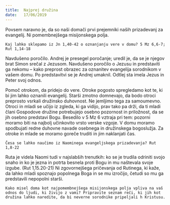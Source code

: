 ```yaml
---
title:  Najprej družina
date:   17/06/2019
---
```


Povsem naravno je, da so naši domači prvi prejemniki naših prizadevanj za evangelij. Ni pomembnejšega misijonskega polja.

`Kaj lahko sklepamo iz Jn 1,40-42 o oznanjanju vere v domu? 5 Mz 6,6-7; Rut 1,14-18`

Navdušeno poročilo. Andrej je presegel poročanje; uredil je, da se je njegov brat Simon srečal z Jezusom. Navdušeno poročilo o Jezusu in predstaviti ga nekomu – kako preprost obrazec za oznanitev evangelija sorodnikom v vašem domu. Po predstavitvi se je Andrej umaknil. Odtlej sta imela Jezus in Peter svoj odnos.

Pomoč otrokom, da pridejo do vere. Otroke pogosto spregledamo kot te, ki bi jim lahko oznanili evangelij. Starši zmotno domnevajo, da bodo otroci preprosto vsrkali družinsko duhovnost. Ne jemljimo tega za samoumevno. Otroci in mladi se učijo iz zgleda, ki ga vidijo, prav tako pa drži, da ti mladi člani Gospodove družine potrebujejo osebno pozornost in priložnost, da se jih osebno predstavi Bogu. Besedilo v 5 Mz 6 vztraja pri tem: pozorni moramo biti na najbolj učinkovito vrsto verske vzgoje. V domu moramo spodbujati redne duhovne navade osebnega in družinskega bogoslužja. Za otroke in mlade se moramo goreče truditi in jim naklanjati čas.

`Česa se lahko naučimo iz Naominega evangeljskega prizadevanja? Rut 1,8-22`

Ruta je videla Naomi tudi v najslabših trenutkih: ko se je trudila odriniti svojo snaho in ko je jezna in potrta besnela proti Bogu in mu naštevala svoje izgube. (Rut 1,15.20-21) Ni zgovornejšega pričevanja od Rutinega, ki kaže, da lahko mladi spoznajo popolnega Boga in se mu izročijo, četudi so mu ga predstavili nepopolni starši.

`Kako misel doma kot najpomembnejšega misijonskega polja vpliva na vaš odnos do ljudi, ki živijo z vami? Pripravite seznam reči, ki jih kot družina lahko naredite, da bi neverne sorodnike pripeljali h Kristusu.`

